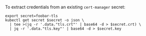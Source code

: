 To extract credentials from an existing `cert-manager` secret:

```
export secret=foobar-tls
kubectl get secret $secret -o json \
  | tee >(jq -r '.data."tls.crt"' | base64 -d > $secret.crt) \
  | jq -r '.data."tls.key"' | base64 -d > $secret.key
```
